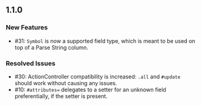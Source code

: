 ## 1.1.0

### New Features
- #31: `Symbol` is now a supported field type, which is meant to be used on top of a Parse String column.

### Resolved Issues
- #30: ActionController compatibility is increased: `.all` and `#update` should work without causing any issues.
- #10: `#attributes=` delegates to a setter for an unknown field preferentially, if the setter is present.